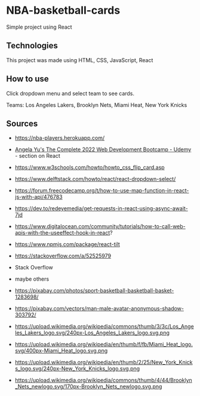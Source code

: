 # NBA-basketball-cards

Simple project using React

## Technologies
This project was made using HTML, CSS, JavaScript, React 

## How to use
Click dropdown menu and select team to see cards. 

Teams: Los Angeles Lakers, Brooklyn Nets, Miami Heat, New York Knicks

## Sources
- https://nba-players.herokuapp.com/
- [Angela Yu's The Complete 2022 Web Development Bootcamp - Udemy](https://www.udemy.com/course/the-complete-web-development-bootcamp/) - section on React 
- https://www.w3schools.com/howto/howto_css_flip_card.asp
- https://www.delftstack.com/howto/react/react-dropdown-select/ 
- https://forum.freecodecamp.org/t/how-to-use-map-function-in-react-js-with-api/476783 
- https://dev.to/redeyemedia/get-requests-in-react-using-async-await-7jd 
- https://www.digitalocean.com/community/tutorials/how-to-call-web-apis-with-the-useeffect-hook-in-react? 
- https://www.npmjs.com/package/react-tilt 
- https://stackoverflow.com/a/52525979 
- Stack Overflow 
- maybe others

- https://pixabay.com/photos/sport-basketball-basketball-basket-1283698/ 
- https://pixabay.com/vectors/man-male-avatar-anonymous-shadow-303792/ 
- https://upload.wikimedia.org/wikipedia/commons/thumb/3/3c/Los_Angeles_Lakers_logo.svg/240px-Los_Angeles_Lakers_logo.svg.png 
- https://upload.wikimedia.org/wikipedia/en/thumb/f/fb/Miami_Heat_logo.svg/400px-Miami_Heat_logo.svg.png 
- https://upload.wikimedia.org/wikipedia/en/thumb/2/25/New_York_Knicks_logo.svg/240px-New_York_Knicks_logo.svg.png 
- https://upload.wikimedia.org/wikipedia/commons/thumb/4/44/Brooklyn_Nets_newlogo.svg/170px-Brooklyn_Nets_newlogo.svg.png 
